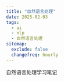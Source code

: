 ```yaml
---
title: "自然语言处理"
date: 2025-02-03
tags:
  - ai
  - nlp
  - 自然语言处理
sitemap:
  exclude: false
  changefreq: hourly
---
```


自然语言处理学习笔记